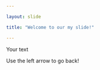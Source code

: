 ```yaml
---

layout: slide

title: "Welcome to our my slide!"

---
```


Your text

Use the left arrow to go back!

